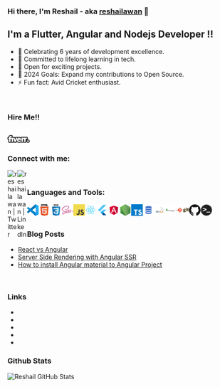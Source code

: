 ### Hi there, I'm Reshail - aka [reshailawan][fiverr] 👋 
## I'm a Flutter, Angular and Nodejs Developer !!

- 🔭 Celebrating 6 years of development excellence.
- 🌱 Committed to lifelong learning in tech.
- 👯 Open for exciting projects.
- 🥅 2024 Goals: Expand my contributions to Open Source.
- ⚡ Fun fact: Avid Cricket enthusiast.

<br />

### Hire Me!!

[<img align="left" alt="fiverr.com/reshailawan" height="50" width="50" src="./fiverr.svg" />][fiverr]
<!-- [<img align="left" alt="fiverr.com/reshailawan" width="50" height="50" src="./upwork.svg" />][upwork] -->

<br />
<br />

### Connect with me:

[<img align="left" alt="reshailawan | Twitter" width="22px" src="https://cdn.jsdelivr.net/npm/simple-icons@v3/icons/twitter.svg" />][twitter]
[<img align="left" alt="reshailawan | LinkedIn" width="22px" src="https://cdn.jsdelivr.net/npm/simple-icons@v3/icons/linkedin.svg" />][linkedin]

<br />

### Languages and Tools:

[<img align="left" alt="Visual Studio Code" width="26px" src="https://raw.githubusercontent.com/github/explore/80688e429a7d4ef2fca1e82350fe8e3517d3494d/topics/visual-studio-code/visual-studio-code.png" />][fiverr]
[<img align="left" alt="HTML5" width="26px" src="https://raw.githubusercontent.com/github/explore/80688e429a7d4ef2fca1e82350fe8e3517d3494d/topics/html/html.png" />][fiverr]
[<img align="left" alt="CSS3" width="26px" src="https://raw.githubusercontent.com/github/explore/80688e429a7d4ef2fca1e82350fe8e3517d3494d/topics/css/css.png" />][fiverr]
[<img align="left" alt="Sass" width="26px" src="https://raw.githubusercontent.com/github/explore/80688e429a7d4ef2fca1e82350fe8e3517d3494d/topics/sass/sass.png" />][fiverr]
[<img align="left" alt="JavaScript" width="26px" src="https://raw.githubusercontent.com/github/explore/80688e429a7d4ef2fca1e82350fe8e3517d3494d/topics/javascript/javascript.png" />][fiverr]
[<img align="left" alt="React" width="26px" src="https://raw.githubusercontent.com/github/explore/80688e429a7d4ef2fca1e82350fe8e3517d3494d/topics/react/react.png" />][fiverr]
[<img align="left" alt="Flutter" width="26px" src="https://raw.githubusercontent.com/github/explore/80688e429a7d4ef2fca1e82350fe8e3517d3494d/topics/flutter/flutter.png" />][fiverr]
[<img align="left" alt="Angular" width="26px" src="https://raw.githubusercontent.com/github/explore/80688e429a7d4ef2fca1e82350fe8e3517d3494d/topics/angular/angular.png" />][fiverr]
[<img align="left" alt="Node.js" width="26px" src="https://raw.githubusercontent.com/github/explore/80688e429a7d4ef2fca1e82350fe8e3517d3494d/topics/nodejs/nodejs.png" />][fiverr]
[<img align="left" alt="typescript" width="26px" src="https://raw.githubusercontent.com/github/explore/361e2821e2dea67711cde99c9c40ed357061cf27/topics/typescript/typescript.png" />][fiverr]
[<img align="left" alt="SQL" width="26px" src="https://raw.githubusercontent.com/github/explore/80688e429a7d4ef2fca1e82350fe8e3517d3494d/topics/sql/sql.png" />][fiverr]
[<img align="left" alt="MySQL" width="26px" src="https://raw.githubusercontent.com/github/explore/80688e429a7d4ef2fca1e82350fe8e3517d3494d/topics/mysql/mysql.png" />][fiverr]
[<img align="left" alt="MongoDB" width="26px" src="https://raw.githubusercontent.com/github/explore/80688e429a7d4ef2fca1e82350fe8e3517d3494d/topics/mongodb/mongodb.png" />][fiverr]
[<img align="left" alt="Git" width="26px" src="https://raw.githubusercontent.com/github/explore/80688e429a7d4ef2fca1e82350fe8e3517d3494d/topics/git/git.png" />][fiverr]
[<img align="left" alt="GitHub" width="26px" src="https://raw.githubusercontent.com/github/explore/78df643247d429f6cc873026c0622819ad797942/topics/github/github.png" />][fiverr]
[<img align="left" alt="Terminal" width="26px" src="https://raw.githubusercontent.com/github/explore/80688e429a7d4ef2fca1e82350fe8e3517d3494d/topics/terminal/terminal.png" />][fiverr]

<br />
<br />

### Blog Posts
<!-- BLOG-POST-LIST:START -->
- [React vs Angular](https://medium.com/@reshailawan/react-vs-angular-in-2023-a-comprehensive-comparison-4821703cd073?source=your_stories_page-------------------------------------)
- [Server Side Rendering with Angular SSR](https://medium.com/@reshailawan/server-side-rendering-ssr-with-angular-universal-cd473c70a9fb?source=your_stories_page-------------------------------------)
- [How to install Angular material to Angular Project](https://medium.com/@reshailawan/how-to-install-angular-material-in-your-angular-project-edc26df22df?source=your_stories_page-------------------------------------)
<!-- BLOG-POST-LIST:END -->
<br />

### Links
- [Website]: https://reshailawan.com
- [Twitter]: https://twitter.com/reshailawan
- [Linkedin]: https://www.linkedin.com/in/reshailawan-web-development-angular-expert/
- [Fiverr]: https://www.fiverr.com/reshailawan
- [Upwork]: https://www.upwork.com/freelancers/~019dbdbef0c4d33e12

### Github Stats
![Reshail GitHub Stats](https://github-readme-stats.vercel.app/api?username=reshail1&show_icons=true)


